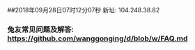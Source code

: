 ##2018年09月28日07时12分07秒 新址: 104.248.38.82
### 兔友常见问题及解答: https://github.com/wanggonging/d/blob/w/FAQ.md
